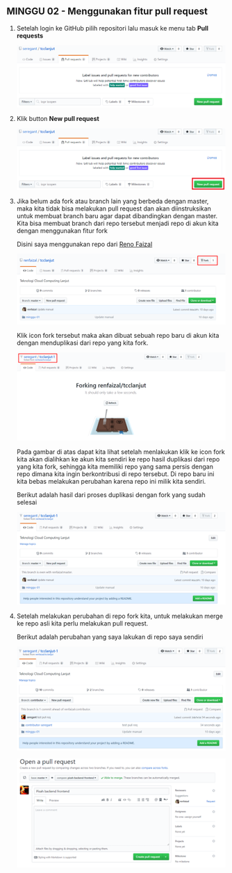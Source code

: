 ## MINGGU 02 - Menggunakan fitur pull request

1. Setelah login ke GitHub pilih repositori lalu masuk ke menu tab **Pull requests**
	
	![1](images/step1.PNG)
	
2. Klik button **New pull request**
	
	![2](images/step2.png)
	
3. Jika belum ada fork atau branch lain yang berbeda dengan master, maka kita tidak bisa melakukan pull request dan akan diinstruksikan untuk membuat branch baru agar dapat dibandingkan dengan master. Kita bisa membuat branch dari repo tersebut menjadi repo di akun kita dengan menggunakan fitur fork
	
	Disini saya menggunakan repo dari [Reno Faizal](https://github.com/renfaizal/tcclanjut) 

	![3](images/fork.png)

	Klik icon fork tersebut maka akan dibuat sebuah repo baru di akun kita dengan menduplikasi dari repo yang kita fork.

	![5](images/fork2.png)

	Pada gambar di atas dapat kita lihat setelah menlakukan klik ke icon fork kita akan dialihkan ke akun kita sendiri ke repo hasil duplikasi dari repo yang kita fork, sehingga kita memiliki repo yang sama persis dengan repo dimana kita ingin berkontribusi di repo tersebut. Di repo baru ini kita bebas melakukan perubahan karena repo ini milik kita sendiri.

	Berikut adalah hasil dari proses duplikasi dengan fork yang sudah selesai

	![6](images/fork3.png)
	
4. Setelah melakukan perubahan di repo fork kita, untuk melakukan merge ke repo asli kita perlu melakukan pull request.

	Berikut adalah perubahan yang saya lakukan di repo saya sendiri

	![7](images/step5.png)

	![4](images/step4.PNG)
